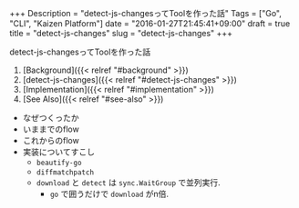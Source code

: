 +++
Description = "detect-js-changesってToolを作った話"
Tags = ["Go", "CLI", "Kaizen Platform"]
date = "2016-01-27T21:45:41+09:00"
draft = true
title = "detect-js-changes"
slug = "detect-js-changes"
+++

detect-js-changesってToolを作った話

<!--more-->

1. [Background]({{< relref "#background" >}})
2. [detect-js-changes]({{< relref "#detect-js-changes" >}})
3. [Implementation]({{< relref "#implementation" >}})
4. [See Also]({{< relref "#see-also" >}})

- なぜつくったか
- いままでのflow
- これからのflow
- 実装についてすこし
  - `beautify-go`
  - `diffmatchpatch`
  - `download` と `detect` は `sync.WaitGroup` で並列実行.
      - `go` で囲うだけで `download` がn倍.

